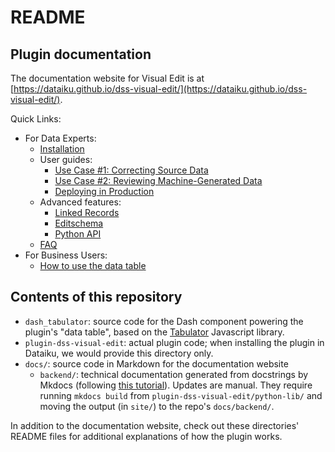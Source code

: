 # README

## Plugin documentation

The documentation website for Visual Edit is at [https://dataiku.github.io/dss-visual-edit/](https://dataiku.github.io/dss-visual-edit/).

Quick Links:
* For Data Experts:
  * [Installation](https://dataiku.github.io/dss-visual-edit/install-plugin)
  * User guides:
    * [Use Case #1: Correcting Source Data](https://dataiku.github.io/dss-visual-edit/get-started)
    * [Use Case #2: Reviewing Machine-Generated Data](https://dataiku.github.io/dss-visual-edit/reviewing)
    * [Deploying in Production](https://dataiku.github.io/dss-visual-edit/deploy)
  * Advanced features:
    * [Linked Records](https://dataiku.github.io/dss-visual-edit/linked-records)
    * [Editschema](https://dataiku.github.io/dss-visual-edit/editschema)
    * [Python API](https://dataiku.github.io/dss-visual-edit/get-started-crud-python-api)
  * [FAQ](faq)
* For Business Users:
  * [How to use the data table](https://dataiku.github.io/dss-visual-edit/data-table-features)

## Contents of this repository

* `dash_tabulator`: source code for the Dash component powering the plugin's "data table", based on the [Tabulator](http://tabulator.info) Javascript library.
* `plugin-dss-visual-edit`: actual plugin code; when installing the plugin in Dataiku, we would provide this directory only.
* `docs/`: source code in Markdown for the documentation website
  * `backend/`: technical documentation generated from docstrings by Mkdocs (following [this tutorial](https://realpython.com/python-project-documentation-with-mkdocs/)). Updates are manual. They require running `mkdocs build` from `plugin-dss-visual-edit/python-lib/` and moving the output (in `site/`) to the repo's `docs/backend/`.

In addition to the documentation website, check out these directories' README files for additional explanations of how the plugin works.

